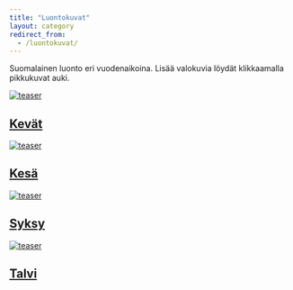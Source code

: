 ```yaml
---
title: "Luontokuvat"
layout: category
redirect_from:
  - /luontokuvat/
---
```


Suomalainen luonto eri vuodenaikoina. Lisää valokuvia löydät klikkaamalla pikkukuvat auki.

<div class="tiles">
	<article class="tile" itemscope="" itemtype="http://schema.org/Article">
		<a href="/valokuvaus/luontokuvat/kevat/" title="Kevät" class="post-teaser"><img src="https://b2.minimuutti.com/file/minimuutti-com/luontokuvat/kev%C3%A4t/DS14212-245px.jpg" alt="teaser" itemprop="image"></a>
		<h2 class="post-title" itemprop="name"><a href="/valokuvaus/luontokuvat/kevat/">Kevät</a></h2>
		<p class="post-excerpt" itemprop="description"></p>
	</article>
	<article class="tile" itemscope="" itemtype="http://schema.org/Article">
		<a href="/valokuvaus/luontokuvat/kesa/" title="Kesä" class="post-teaser"><img src="https://b2.minimuutti.com/file/minimuutti-com/luontokuvat/kes%C3%A4/5/DS23699-245px.jpg" alt="teaser" itemprop="image"></a>
		<h2 class="post-title" itemprop="name"><a href="/valokuvaus/luontokuvat/kesa/">Kesä</a></h2>
		<p class="post-excerpt" itemprop="description"></p>
	</article>
	<article class="tile" itemscope="" itemtype="http://schema.org/Article">
		<a href="/valokuvaus/luontokuvat/syksy/" title="Syksy" class="post-teaser"><img src="https://b2.minimuutti.com/file/minimuutti-com/luontokuvat/syksy/2/DS31888-245px.jpg" alt="teaser" itemprop="image"></a>
		<h2 class="post-title" itemprop="name"><a href="/valokuvaus/luontokuvat/syksy/">Syksy</a></h2>
		<p class="post-excerpt" itemprop="description"></p>
	</article>
	<article class="tile" itemscope="" itemtype="http://schema.org/Article">
		<a href="/valokuvaus/luontokuvat/talvi/" title="Talvi" class="post-teaser"><img src="https://b2.minimuutti.com/file/minimuutti-com/luontokuvat/talvi/DSC24163-245px.jpg" alt="teaser" itemprop="image"></a>
		<h2 class="post-title" itemprop="name"><a href="/valokuvaus/luontokuvat/talvi/">Talvi</a></h2>
		<p class="post-excerpt" itemprop="description"></p>
	</article>
</div>
